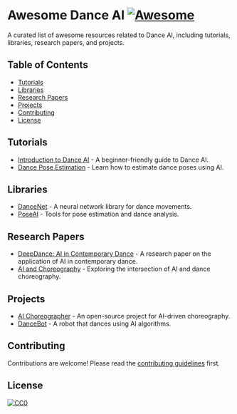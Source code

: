 # Awesome Dance AI [![Awesome](https://awesome.re/badge.svg)](https://awesome.re)

A curated list of awesome resources related to Dance AI, including tutorials, libraries, research papers, and projects.

## Table of Contents
- [Tutorials](#tutorials)
- [Libraries](#libraries)
- [Research Papers](#research-papers)
- [Projects](#projects)
- [Contributing](#contributing)
- [License](#license)

## Tutorials
- [Introduction to Dance AI](link) - A beginner-friendly guide to Dance AI.
- [Dance Pose Estimation](link) - Learn how to estimate dance poses using AI.

## Libraries
- [DanceNet](link) - A neural network library for dance movements.
- [PoseAI](link) - Tools for pose estimation and dance analysis.

## Research Papers
- [DeepDance: AI in Contemporary Dance](link) - A research paper on the application of AI in contemporary dance.
- [AI and Choreography](link) - Exploring the intersection of AI and dance choreography.

## Projects
- [AI Choreographer](link) - An open-source project for AI-driven choreography.
- [DanceBot](link) - A robot that dances using AI algorithms.

## Contributing
Contributions are welcome! Please read the [contributing guidelines](CONTRIBUTING.md) first.

## License
[![CC0](https://licensebuttons.net/p/zero/1.0/88x31.png)](http://creativecommons.org/publicdomain/zero/1.0/)